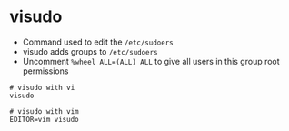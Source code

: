 # visudo

- Command used to edit the `/etc/sudoers`
- visudo adds groups to `/etc/sudoers`
- Uncomment `%wheel ALL=(ALL) ALL` to give all users in this group root permissions

```shell
# visudo with vi
visudo

# visudo with vim
EDITOR=vim visudo
```
